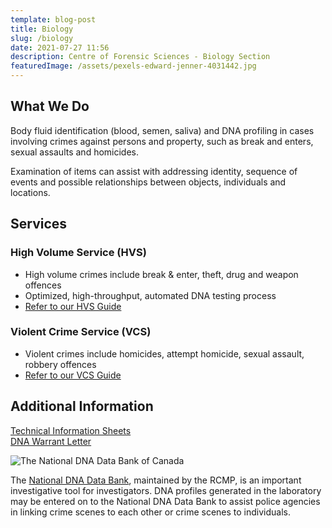 ```yaml
---
template: blog-post
title: Biology
slug: /biology
date: 2021-07-27 11:56
description: Centre of Forensic Sciences - Biology Section
featuredImage: /assets/pexels-edward-jenner-4031442.jpg
---
```

## What We Do

Body fluid identification (blood, semen, saliva) and DNA profiling in cases involving crimes against persons and property, such as break and enters, sexual assaults and homicides.

Examination of items can assist with addressing identity, sequence of events and possible relationships between objects, individuals and locations.

## Services

### High Volume Service (HVS)

* High volume crimes include break & enter, theft, drug and weapon offences
* Optimized, high-throughput, automated DNA testing process
* [Refer to our HVS Guide](https://www.mcscs.jus.gov.on.ca/english/CentreForensicSciences/Sectioninformation/Biology/CFSBiologyDNAHighVolumeServiceProtocol.html)

### Violent Crime Service (VCS)

* Violent crimes include homicides, attempt homicide, sexual assault, robbery offences
* [Refer to our VCS Guide](https://www.mcscs.jus.gov.on.ca/english/CentreForensicSciences/EvidenceCollectionandCaseAcceptance/CFSViolentCrimeServiceVCSGuide.html)

## Additional Information

[Technical Information Sheets](https://www.mcscs.jus.gov.on.ca/english/centre_forensic/InformationforInvestigatorsSubmitters/TechnicalInformationSheets/CFS_tech_sheets.html)\
[DNA Warrant Letter](https://www.mcscs.jus.gov.on.ca/english/CentreForensicSciences/TechnicalInformationSheets/Biology/DNAWarrantComparisonSamples.html)

![The National DNA Data Bank of Canada](/assets/dna.png)

The [National DNA Data Bank](https://www.rcmp-grc.gc.ca/en/forensics/national-dna-data-bank), maintained by the RCMP, is an important investigative tool for investigators. DNA profiles generated in the laboratory may be entered on to the National DNA Data Bank to assist police agencies in linking crime scenes to each other or crime scenes to individuals.
